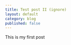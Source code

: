 ```yaml
---
title: Test post II (ignore)
layout: default
category: blog
published: false
---
```


This is my first post
